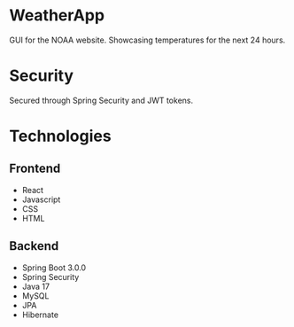 # WeatherApp
GUI for the NOAA website. Showcasing temperatures for the next 24 hours.

# Security

Secured through Spring Security and JWT tokens.

# Technologies

## Frontend
- React
- Javascript
- CSS
- HTML

## Backend
- Spring Boot 3.0.0
- Spring Security
- Java 17
- MySQL
- JPA
- Hibernate
